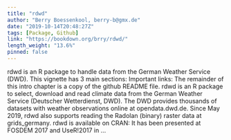 ```yaml
---
title: "rdwd"
author: "Berry Boessenkool, berry-b@gmx.de"
date: "2019-10-14T20:48:27Z"
tags: [Package, Github]
link: "https://bookdown.org/brry/rdwd/"
length_weight: "13.6%"
pinned: false
---
```


rdwd is an R package to handle data from the German Weather Service (DWD). This vignette has 3 main sections: Important links: The remainder of this intro chapter is a copy of the github README file. rdwd is an R package to select, download and read climate data from the German Weather Service (Deutscher Wetterdienst, DWD). The DWD provides thousands of datasets with weather observations online at opendata.dwd.de. Since May 2019, rdwd also supports reading the Radolan (binary) raster data at grids_germany. rdwd is available on CRAN: It has been presented at FOSDEM 2017 and UseR!2017 in ...
